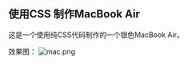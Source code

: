 ## 使用CSS 制作MacBook Air

这是一个使用纯CSS代码制作的一个银色MacBook Air。

效果图：
![mac.png](http://upload-images.jianshu.io/upload_images/1767852-26d00d511f1e9a0b.png?imageMogr2/auto-orient/strip%7CimageView2/2/w/1240)